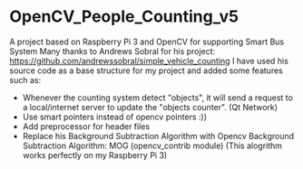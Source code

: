 # OpenCV_People_Counting_v5
A project based on Raspberry Pi 3 and OpenCV for supporting Smart Bus System
Many thanks to Andrews Sobral for his project: https://github.com/andrewssobral/simple_vehicle_counting
I have used his source code as a base structure for my project and added some features such as:
 - Whenever the counting system detect "objects", it will send a request to a local/internet server to update the "objects counter". (Qt Network)
 - Use smart pointers instead of opencv pointers :))
 - Add preprocessor for header files
 - Replace his Background Subtraction Algorithm with Opencv Background Subtraction Algorithm: MOG (opencv_contrib module) (This alogrithm works perfectly on my Raspberry Pi 3)
 
